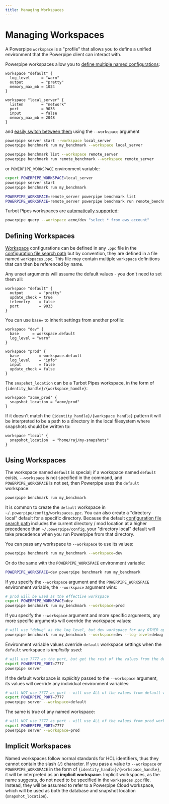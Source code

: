 ```yaml
---
title: Managing Workspaces
---
```


# Managing Workspaces

A Powerpipe `workspace` is a "profile" that allows you to define a unified environment that the Powerpipe client can interact with.  

Powerpipe workspaces allow you to [define multiple named configurations](#defining-workspaces):

```hcl
workspace "default" {
  log_level     = "warn"
  output        = "pretty"
  memory_max_mb = 1024
}

workspace "local_server" {
  listen        = "network"
  port          = 9033
  input         = false
  memory_max_mb = 2048
}

```

and [easily switch between them](#using-workspaces) using the `--workspace` argument 

```bash
powerpipe server start --workspace local_server
powerpipe benchmark run my_benchmark --workspace local_server

powerpipe benchmark list --workspace remote_server
powerpipe benchmark run remote_benchmark --workspace remote_server
```

or `POWERPIPE_WORKSPACE` environment variable:
```bash
export POWERPIPE_WORKSPACE=local_server
powerpipe server start
powerpipe benchmark run my_benchmark

POWERPIPE_WORKSPACE=remote_server powerpipe benchmark list
POWERPIPE_WORKSPACE=remote_server powerpipe benchmark run remote_benchmark
```


Turbot Pipes workspaces are [automatically supported](#implicit-workspaces):
```bash
powerpipe query --workspace acme/dev "select * from aws_account"
```

<!--
Turbot Pipes workspaces are [automatically supported](#implicit-workspaces):
```bash
powerpipe query --workspace acme/dev "select * from aws_account"
```
-->

## Defining Workspaces
[Workspace](/docs/reference/config-files/workspace) configurations can be defined in any `.ppc` file in the [configuration file search path](/docs/reference/env-vars/powerpipe_config_path) but by convention, they are defined in a file named `workspaces.ppc`.  This file may contain multiple `workspace` definitions that can then be referenced by name.

Any unset arguments will assume the default values - you don't need to set them all:

```hcl
workspace "default" {
  output       = "pretty"
  update_check = true
  telemetry    = false
  port         = 9033
}
```

You can use `base=` to inherit settings from another profile:
```hcl
workspace "dev" {
  base      = workspace.default
  log_level = "warn"
}

workspace "prod" {
  base         = workspace.default
  log_level    = "info"
  input        = false
  update_check = false
}
```


The `snapshot_location` can be a Turbot Pipes workspace, in the form 
of `{identity_handle}/{workspace_handle}`: 
```hcl
workspace "acme_prod" {
  snapshot_location = "acme/prod"
}
```

If it doesn't match the `{identity_handle}/{workspace_handle}` pattern it will be interpreted to be a path to a directory in the local filesystem where snapshots should be written to:

```hcl
workspace "local" {
  snapshot_location  = "home/raj/my-snapshots" 
}
```


## Using Workspaces
The workspace named `default` is special; if a workspace named `default` exists,
`--workspace` is not  specified in the command, and `POWERPIPE_WORKSPACE` is not set, then Powerpipe uses the `default` workspace:

```bash
powerpipe benchmark run my_benchmark
```

It is common to create the `default` workspace in `~/.powerpipe/config/workspaces.ppc`.  You can also create a "directory local" default for a specific directory.  Because the default [configuration file search path](/docs/reference/env-vars/powerpipe_config_path) includes the current directory / mod location at a higher precedence than `~/.powerpipe/config`, your "directory local" default will take precedence when you run Powerpipe from that directory.

You can pass any workspace to `--workspace` to use its values:

```bash
powerpipe benchmark run my_benchmark --workspace=dev 
```

Or do the same with the `POWERPIPE_WORKSPACE` environment variable:

```bash
POWERPIPE_WORKSPACE=dev powerpipe benchmark run my_benchmark 
```

If you specify the `--workspace` argument and the `POWERPIPE_WORKSPACE` environment variable, the `--workspace` argument wins:

```bash
# prod will be used as the effective workspace
export POWERPIPE_WORKSPACE=dev 
powerpipe benchmark run my_benchmark --workspace=prod
```

If you specify the `--workspace` argument and more specific arguments, any more specific arguments will override the workspace values:

```bash
# will use "debug" as the log level, but dev workspace for any OTHER options
powerpipe benchmark run my_benchmark --workspace=dev --log-level=debug
```

Environment variable values override `default` workspace settings when the `default` workspace is *implicitly used*:
```bash
# will use 7777 as the port, but get the rest of the values from the default workspace
export POWERPIPE_PORT=7777 
powerpipe server 
```

If the default  workspace is *explicitly* passed to the `--workspace` argument, its values will override any individual environment variables:

```bash
# will NOT use 7777 as port - will use ALL of the values from default workspace so the port is 9033
export POWERPIPE_PORT=7777 
powerpipe server --workspace=default 
```

The same is true of any named workspace:
```bash
# will NOT use 7777 as port - will use ALL of the values from prod workspace so the port is 9033
export POWERPIPE_PORT=7777 
powerpipe server --workspace=prod 
```


## Implicit Workspaces

Named workspaces follow normal standards for HCL identifiers, thus they cannot contain
the slash (`/`) character.  If you pass a value to `--workspace` or `POWERPIPE_WORKSPACE`
in the form of `{identity_handle}/{workspace_handle}`, it will be interpreted as
an **implicit workspace**.  Implicit workspaces, as the name suggests, do not
need to be specified in the `workspaces.ppc` file.  Instead, they will be assumed
to refer to a Powerpipe Cloud workspace, which will be used as both the database and snapshot location (`snapshot_location`).



